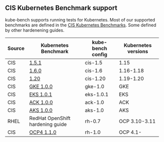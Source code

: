 
## CIS Kubernetes Benchmark support

kube-bench supports running tests for Kubernetes.
Most of our supported benchmarks are defined in the [CIS Kubernetes Benchmarks](https://www.cisecurity.org/benchmark/kubernetes/).
Some defined by other hardenening guides.

| Source | Kubernetes Benchmark | kube-bench config | Kubernetes versions |
|---|---|---|---|
| CIS | [1.5.1](https://workbench.cisecurity.org/benchmarks/4892) | cis-1.5 | 1.15 |
| CIS | [1.6.0](https://workbench.cisecurity.org/benchmarks/4834) | cis-1.6 | 1.16-1.18 |
| CIS | [1.20](https://workbench.cisecurity.org/benchmarks/6246) | cis-1.20 | 1.19-1.20 |
| CIS | [GKE 1.0.0](https://workbench.cisecurity.org/benchmarks/4536) | gke-1.0 | GKE |
| CIS | [EKS 1.0.1](https://workbench.cisecurity.org/benchmarks/6041) | eks-1.0.1 | EKS |
| CIS | [ACK 1.0.0](https://workbench.cisecurity.org/benchmarks/6467) | ack-1.0 | ACK |
| CIS | [AKS 1.0.0](https://workbench.cisecurity.org/benchmarks/6347) | aks-1.0 | AKS |
| RHEL | RedHat OpenShift hardening guide | rh-0.7 | OCP 3.10-3.11 |
| CIS | [OCP4 1.1.0](https://workbench.cisecurity.org/benchmarks/6778) | rh-1.0 | OCP 4.1- |
